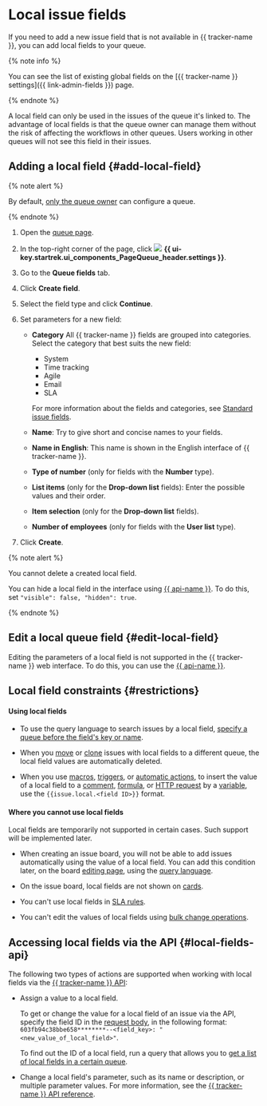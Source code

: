 # Local issue fields

If you need to add a new issue field that is not available in {{ tracker-name }}, you can add local fields to your queue.

{% note info %}

You can see the list of existing global fields on the [{{ tracker-name }} settings]({{ link-admin-fields }}) page.

{% endnote %}

A local field can only be used in the issues of the queue it's linked to. The advantage of local fields is that the queue owner can manage them without the risk of affecting the workflows in other queues. Users working in other queues will not see this field in their issues.

## Adding a local field {#add-local-field}

{% note alert %}

By default, [only the queue owner](manager/queue-access.md) can configure a queue.

{% endnote %}

1. Open the [queue page](user/queue.md).

1. In the top-right corner of the page, click ![](../_assets/tracker/svg/settings-old.svg) **{{ ui-key.startrek.ui_components_PageQueue_header.settings }}**.

1. Go to the **Queue fields** tab.

1. Click **Create field**.

1. Select the field type and click **Continue**.

1. Set parameters for a new field:
   * **Category** All {{ tracker-name }} fields are grouped into categories. Select the category that best suits the new field:
      * System
      * Time tracking
      * Agile
      * Email
      * SLA

      For more information about the fields and categories, see [Standard issue fields](user/create-param.md#default-fields).

   * **Name**: Try to give short and concise names to your fields.

   * **Name in English**: This name is shown in the English interface of {{ tracker-name }}.

   * **Type of number** (only for fields with the **Number** type).

   * **List items** (only for the **Drop-down list** fields): Enter the possible values and their order.

   * **Item selection** (only for the **Drop-down list** fields).

   * **Number of employees** (only for fields with the **User list** type).

1. Click **Create**.

{% note alert %}

You cannot delete a created local field.

You can hide a local field in the interface using [{{ api-name }}](concepts/queues/edit-local-field.md). To do this, set `"visible": false, "hidden": true`.

{% endnote %}

## Edit a local queue field {#edit-local-field}

Editing the parameters of a local field is not supported in the {{ tracker-name }} web interface. To do this, you can use the [{{ api-name }}](concepts/queues/edit-local-field.md).


## Local field constraints {#restrictions}

#### Using local fields

* To use the query language to search issues by a local field, [specify a queue before the field's key or name](user/query-filter.md#local_fields).

* When you [move](user/move-ticket.md) or [clone](user/clone.md) issues with local fields to a different queue, the local field values are automatically deleted.

* When you use [macros](manager/create-macroses.md), [triggers](user/trigger.md), or [automatic actions](user/autoactions.md), to insert the value of a local field to a [comment](user/set-action.md#create-comment), [formula](user/set-action.md#section_calc_field), or [HTTP request](user/set-action.md#create-http) by a [variable](user/vars.md#local-fields), use the `{{issue.local.<field ID>}}` format.

#### Where you cannot use local fields

Local fields are temporarily not supported in certain cases. Such support will be implemented later.

* When creating an issue board, you will not be able to add issues automatically using the value of a local field. You can add this condition later, on the board [editing page](manager/edit-agile-board.md#board-settings), using the [query language](user/query-filter.md).

* On the issue board, local fields are not shown on [cards](manager/edit-agile-board.md#sec_layout).

* You can't use local fields in [SLA rules](sla-head.md).

* You can't edit the values of local fields using [bulk change operations](manager/bulk-change.md).

## Accessing local fields via the API {#local-fields-api}

The following two types of actions are supported when working with local fields via the [{{ tracker-name }} API](about-api.md):

* Assign a value to a local field.

   To get or change the value for a local field of an issue via the API, specify the field ID in the [request body](concepts/issues/patch-issue.md), in the following format: `603fb94c38bbe658********--<field_key>: "<new_value_of_local_field>"`.

   To find out the ID of a local field, run a query that allows you to [get a list of local fields in a certain queue](concepts/queues/get-local-fields.md).

* Change a local field's parameter, such as its name or description, or multiple parameter values. For more information, see the [{{ tracker-name }} API reference](concepts/queues/edit-local-field.md).
